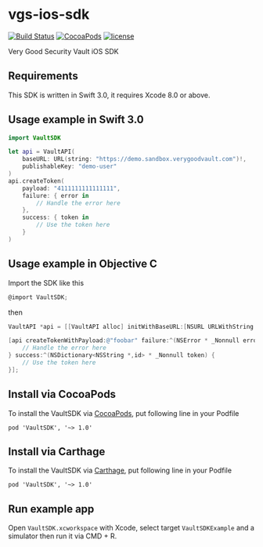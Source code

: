 # vgs-ios-sdk
[![Build Status](https://travis-ci.org/verygoodsecurity/vgs-ios-sdk.svg?branch=rewrite)](https://travis-ci.org/verygoodsecurity/vgs-ios-sdk)
[![CocoaPods](https://img.shields.io/cocoapods/v/VaultSDK.svg)]()
[![license](https://img.shields.io/github/license/verygoodsecurity/vgs-ios-sdk.svg)]()

Very Good Security Vault iOS SDK

## Requirements

This SDK is written in Swift 3.0, it requires Xcode 8.0 or above.

## Usage example in Swift 3.0

```Swift
import VaultSDK

let api = VaultAPI(
    baseURL: URL(string: "https://demo.sandbox.verygoodvault.com")!,
    publishableKey: "demo-user"
)
api.createToken(
    payload: "4111111111111111",
    failure: { error in
        // Handle the error here
    },
    success: { token in
        // Use the token here
    }
)
 ```

## Usage example in Objective C

Import the SDK like this

```ObjectiveC
@import VaultSDK;
```

then

```ObjectiveC
VaultAPI *api = [[VaultAPI alloc] initWithBaseURL:[NSURL URLWithString:@"https://demo.sandbox.verygoodvault.com"] publishableKey:@"demo-user" urlSession:[NSURLSession sharedSession]];

[api createTokenWithPayload:@"foobar" failure:^(NSError * _Nonnull error) {
    // Handle the error here
} success:^(NSDictionary<NSString *,id> * _Nonnull token) {
    // Use the token here
}];
```

## Install via CocoaPods

To install the VaultSDK via [CocoaPods](https://cocoapods.org), put following line in your Podfile

```
pod 'VaultSDK', '~> 1.0'
```

## Install via Carthage

To install the VaultSDK via [Carthage](https://github.com/Carthage/Carthage), put following line in your Podfile

```
pod 'VaultSDK', '~> 1.0'
```

## Run example app

Open `VaultSDK.xcworkspace` with Xcode, select target `VaultSDKExample` and a simulator then run it via CMD + R.
